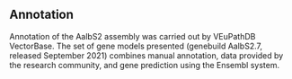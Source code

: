 **Annotation**
----------

Annotation of the AalbS2 assembly was carried out by VEuPathDB VectorBase. The set
of gene models presented (genebuild AalbS2.7, released September 2021)
combines manual annotation, data provided by the research community, and
gene prediction using the Ensembl system.


